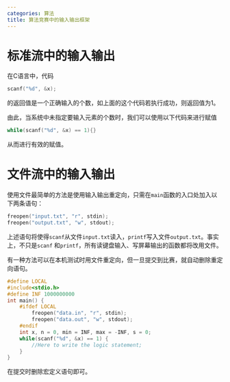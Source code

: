 ```yaml
---
categories: 算法
title: 算法竞赛中的输入输出框架
---
```


# 标准流中的输入输出

在C语言中，代码

```c++
scanf("%d", &x);
```

的返回值是一个正确输入的个数，如上面的这个代码若执行成功，则返回值为1。

由此，当系统中未指定要输入元素的个数时，我们可以使用以下代码来进行赋值

```c++
while(scanf("%d", &x) == 1){} 
```

从而进行有效的赋值。

# 文件流中的输入输出

使用文件最简单的方法是使用输入输出重定向，只需在`main`函数的入口处加入以下两条语句：

```c++
freopen("input.txt", "r", stdin); 
freopen("output.txt", "w", stdout);
```

上述语句将使得`scanf`从文件`input.txt`读入，`printf`写入文件`output.txt`。事实上，不只是`scanf` 和`printf`，所有读键盘输入、写屏幕输出的函数都将改用文件。

有一种方法可以在本机测试时用文件重定向，但一旦提交到比赛，就自动删除重定向语句。

```c++
#define LOCAL 
#include<stdio.h> 
#define INF 1000000000
int main() {
    #ifdef LOCAL  
        freopen("data.in", "r", stdin);  
        freopen("data.out", "w", stdout); 
    #endif  
    int x, n = 0, min = INF, max = -INF, s = 0;  
    while(scanf("%d", &x) == 1) {
        //Here to write the logic statement;
    }
}
```

在提交时删除宏定义语句即可。